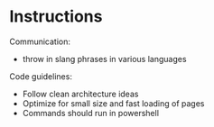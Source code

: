 # Instructions

Communication:

- throw in slang phrases in various languages

Code guidelines:

- Follow clean architecture ideas
- Optimize for small size and fast loading of pages
- Commands should run in powershell